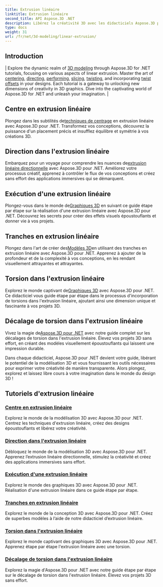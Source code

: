 ```yaml
---
title: Extrusion linéaire
linktitle: Extrusion linéaire
second_title: API Aspose.3D .NET
description: Libérez la créativité 3D avec les didacticiels Aspose.3D pour .NET. Maîtrisez les techniques d'extrusion linéaire, améliorez les conceptions et élevez vos projets sans effort.
type: docs
weight: 31
url: /fr/net/3d-modeling/linear-extrusion/
---
```

## Introduction
| Explore the dynamic realm of [3D modeling](./center-in-linear-extrusion/) through Aspose.3D for .NET tutorials, focusing on various aspects of linear extrusion. Master the art of [centering](./center-in-linear-extrusion/), [directing](./direction-in-linear-extrusion/), [performing](./performing-linear-extrusion/), [slicing](./slices-in-linear-extrusion/), [twisting](./twist-in-linear-extrusion/), and incorporating [twist offsets](./twist-offset-in-linear-extrusion/) in your designs. Each tutorial is a gateway to unlocking new dimensions of creativity in 3D graphics. Dive into the captivating world of Aspose.3D for .NET and unleash your imagination. |

## Centre en extrusion linéaire
 Plongez dans les subtilités de[techniques de centrage](./center-in-linear-extrusion/) en extrusion linéaire avec Aspose.3D pour .NET. Transformez vos conceptions, découvrez la puissance d'un placement précis et insufflez équilibre et symétrie à vos créations 3D.

## Direction dans l'extrusion linéaire
 Embarquez pour un voyage pour comprendre les nuances de[extrusion linéaire directionnelle](./direction-in-linear-extrusion/) avec Aspose.3D pour .NET. Améliorez votre processus créatif, apprenez à contrôler le flux de vos conceptions et créez sans effort des applications immersives qui se démarquent.

## Exécution d'une extrusion linéaire
 Plongez-vous dans le monde de[Graphiques 3D](./performing-linear-extrusion/) en suivant ce guide étape par étape sur la réalisation d'une extrusion linéaire avec Aspose.3D pour .NET. Découvrez les secrets pour créer des effets visuels époustouflants et donner vie à vos projets.

## Tranches en extrusion linéaire
 Plongez dans l'art de créer des[Modèles 3D](./slices-in-linear-extrusion/)en utilisant des tranches en extrusion linéaire avec Aspose.3D pour .NET. Apprenez à ajouter de la profondeur et de la complexité à vos conceptions, en les rendant visuellement attrayantes et attrayantes.

## Torsion dans l'extrusion linéaire
 Explorez le monde captivant de[Graphiques 3D](./twist-in-linear-extrusion/) avec Aspose.3D pour .NET. Ce didacticiel vous guide étape par étape dans le processus d'incorporation de torsions dans l'extrusion linéaire, ajoutant ainsi une dimension unique et fascinante à vos projets 3D.

## Décalage de torsion dans l'extrusion linéaire
 Vivez la magie de[Aspose.3D pour .NET](./twist-offset-in-linear-extrusion/) avec notre guide complet sur les décalages de torsion dans l'extrusion linéaire. Élevez vos projets 3D sans effort, en créant des modèles visuellement époustouflants qui laissent une impression durable.

Dans chaque didacticiel, Aspose.3D pour .NET devient votre guide, libérant le potentiel de la modélisation 3D et vous fournissant les outils nécessaires pour exprimer votre créativité de manière transparente. Alors plongez, explorez et laissez libre cours à votre imagination dans le monde du design 3D !
## Tutoriels d'extrusion linéaire
### [Centre en extrusion linéaire](./center-in-linear-extrusion/)
Explorez le monde de la modélisation 3D avec Aspose.3D pour .NET. Centrez les techniques d'extrusion linéaire, créez des designs époustouflants et libérez votre créativité.
### [Direction dans l'extrusion linéaire](./direction-in-linear-extrusion/)
Débloquez le monde de la modélisation 3D avec Aspose.3D pour .NET. Apprenez l’extrusion linéaire directionnelle, stimulez la créativité et créez des applications immersives sans effort.
### [Exécution d'une extrusion linéaire](./performing-linear-extrusion/)
Explorez le monde des graphiques 3D avec Aspose.3D pour .NET. Réalisation d'une extrusion linéaire dans ce guide étape par étape.
### [Tranches en extrusion linéaire](./slices-in-linear-extrusion/)
Explorez le monde de la conception 3D avec Aspose.3D pour .NET. Créez de superbes modèles à l’aide de notre didacticiel d’extrusion linéaire.
### [Torsion dans l'extrusion linéaire](./twist-in-linear-extrusion/)
Explorez le monde captivant des graphiques 3D avec Aspose.3D pour .NET. Apprenez étape par étape l'extrusion linéaire avec une torsion.
### [Décalage de torsion dans l'extrusion linéaire](./twist-offset-in-linear-extrusion/)
Explorez la magie d'Aspose.3D pour .NET avec notre guide étape par étape sur le décalage de torsion dans l'extrusion linéaire. Élevez vos projets 3D sans effort.